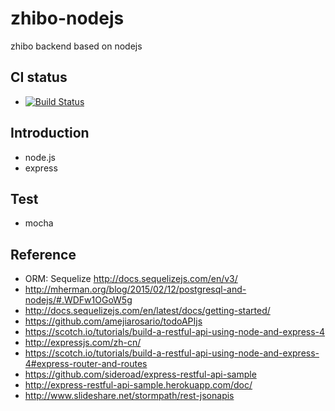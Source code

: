 # zhibo-nodejs
zhibo backend based on nodejs

## CI status
* [![Build Status](https://travis-ci.org/LianWaiYuChanChan/zhibo-nodejs.svg?branch=master)](https://travis-ci.org/LianWaiYuChanChan/zhibo-nodejs)

## Introduction
* node.js
* express

## Test
* mocha

## Reference
* ORM: Sequelize http://docs.sequelizejs.com/en/v3/
* http://mherman.org/blog/2015/02/12/postgresql-and-nodejs/#.WDFw1OGoW5g
* http://docs.sequelizejs.com/en/latest/docs/getting-started/
* https://github.com/amejiarosario/todoAPIjs
* https://scotch.io/tutorials/build-a-restful-api-using-node-and-express-4
* http://expressjs.com/zh-cn/
* https://scotch.io/tutorials/build-a-restful-api-using-node-and-express-4#express-router-and-routes
* https://github.com/sideroad/express-restful-api-sample
* http://express-restful-api-sample.herokuapp.com/doc/
* http://www.slideshare.net/stormpath/rest-jsonapis